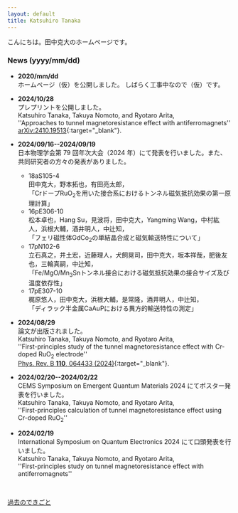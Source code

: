 ```yaml
---
layout: default
title: Katsuhiro Tanaka
---
```


こんにちは。田中克大のホームページです。  

### News (yyyy/mm/dd)
- **2020/mm/dd**   
  ホームページ（仮）を公開しました。
  しばらく工事中なので（仮）です。     

- **2024/10/28**   
  プレプリントを公開しました。    
  Katsuhiro Tanaka, Takuya Nomoto, and Ryotaro Arita,   
  ''Approaches to tunnel magnetoresistance effect with antiferromagnets''   
  [arXiv:2410.19513](https://doi.org/10.48550/arXiv.2410.19513){:target="_blank"}.   

- **2024/09/16--2024/09/19**   
  日本物理学会第 79 回年次大会（2024 年）にて発表を行いました。また、共同研究者の方々の発表がありました。   
  - 18aS105-4   
    田中克大，野本拓也，有田亮太郎，  
    「CrドープRuO<sub>2</sub>を用いた接合系におけるトンネル磁気抵抗効果の第一原理計算」  
  - 16pE306-10   
    松本卓也，Hang Su，見波将，田中克大，Yangming Wang，中村紘人，浜根大輔，酒井明人，中辻知，   
    「フェリ磁性体GdCo<sub>2</sub>の単結晶合成と磁気輸送特性について」   
  - 17pN102-6   
    立石真之，井土宏，近藤理人，犬飼晃司，田中克大，坂本祥哉，肥後友也，三輪真嗣，中辻知，    
    「Fe/MgO/Mn<sub>3</sub>Snトンネル接合における磁気抵抗効果の接合サイズ及び温度依存性」   
  - 17pE307-10   
    梶原悠人，田中克大，浜根大輔，是常隆，酒井明人，中辻知，    
    「ディラック半金属CaAuPにおける異方的輸送特性の測定」   

- **2024/08/29**   
  論文が出版されました。    
  Katsuhiro Tanaka, Takuya Nomoto, and Ryotaro Arita,  
  ''First-principles study of the tunnel magnetoresistance effect with Cr-doped RuO<sub>2</sub> electrode''   
  [Phys. Rev. B **110**, 064433 (2024)](https://doi.org/10.1103/PhysRevB.110.064433){:target="_blank"}.   

- **2024/02/20--2024/02/22**      
  CEMS Symposium on Emergent Quantum Materials 2024 にてポスター発表を行いました。   
  Katsuhiro Tanaka, Takuya Nomoto, and Ryotaro Arita,   
  ''First-principles calculation of tunnel magnetoresistance effect using Cr-doped RuO<sub>2</sub>''   

- **2024/02/19**    
  International Symposium on Quantum Electronics 2024 にて口頭発表を行いました。   
  Katsuhiro Tanaka, Takuya Nomoto, and Ryotaro Arita,     
  ''First-principles study on tunnel magnetoresistance effect with antiferromagnets''   

<br>

[過去のできごと](/ja/prevnews_j.html)



<!-- Google tag (gtag.js) -->
<script async src="https://www.googletagmanager.com/gtag/js?id=G-G9PR5ZLRJ7"></script>
<script>
  window.dataLayer = window.dataLayer || [];
  function gtag(){dataLayer.push(arguments);}
  gtag('js', new Date());

  gtag('config', 'G-G9PR5ZLRJ7');
</script>
